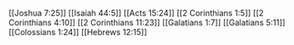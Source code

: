 [[Joshua 7:25]]
[[Isaiah 44:5]]
[[Acts 15:24]]
[[2 Corinthians 1:5]]
[[2 Corinthians 4:10]]
[[2 Corinthians 11:23]]
[[Galatians 1:7]]
[[Galatians 5:11]]
[[Colossians 1:24]]
[[Hebrews 12:15]]
